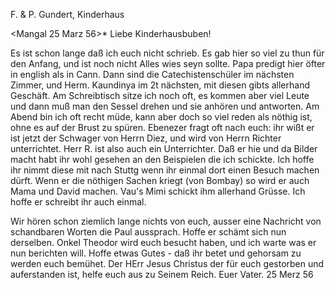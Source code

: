 F. & P. Gundert, Kinderhaus

 <Mangal 25 Marz 56>*
Liebe Kinderhausbuben!

Es ist schon lange daß ich euch nicht schrieb. Es gab hier so viel zu thun für den Anfang, und ist noch nicht Alles wies seyn sollte. Papa predigt hier öfter in english als in Cann. Dann sind die Catechistenschüler im nächsten Zimmer, und Herm. Kaundinya im 2t nächsten, mit diesen gibts allerhand Geschäft. Am Schreibtisch sitze ich noch oft, es kommen aber viel Leute und dann muß man den Sessel drehen und sie anhören und antworten. Am Abend bin ich oft recht müde, kann aber doch so viel reden als nöthig ist, ohne es auf der Brust zu spüren. Ebenezer fragt oft nach euch: ihr wißt er ist jetzt der Schwager von Herrn Diez, und wird von Herrn Richter unterrichtet. Herr R. ist also auch ein Unterrichter. Daß er hie und da Bilder macht habt ihr wohl gesehen an den Beispielen die ich schickte. Ich hoffe ihr nimmt diese mit nach Stuttg wenn ihr einmal dort einen Besuch machen dürft. Wenn er die nöthigen Sachen kriegt (von Bombay) so wird er auch Mama und David machen. Vau's Mimi schickt ihm allerhand Grüsse. Ich hoffe er schreibt ihr auch einmal.

Wir hören schon ziemlich lange nichts von euch, ausser eine Nachricht von schandbaren Worten die Paul aussprach. Hoffe er schämt sich nun derselben. Onkel Theodor wird euch besucht haben, und ich warte was er nun berichten will. Hoffe etwas Gutes - daß ihr betet und gehorsam zu werden euch bemühet. Der HErr Jesus Christus der für euch gestorben und auferstanden ist, helfe euch aus zu Seinem Reich.
 Euer Vater.
25 Merz 56

